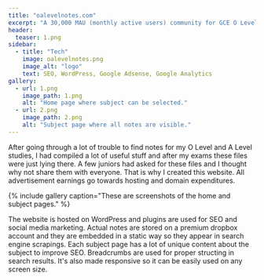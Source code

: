 ```yaml
---
title: "oalevelnotes.com"
excerpt: "A 30,000 MAU (monthly active users) community for GCE O Level and A Level High School students"
header:
  teaser: 1.png
sidebar:
  - title: "Tech"
    image: oalevelnotes.png
    image_alt: "logo"
    text: SEO, WordPress, Google Adsense, Google Analytics
gallery:
  - url: 1.png
    image_path: 1.png
    alt: "Home page where subject can be selected."
  - url: 2.png
    image_path: 2.png
    alt: "Subject page where all notes are visible."
---
```


After going through a lot of trouble to find notes for my O Level and A Level studies, I had compiled a lot of useful stuff and after my exams these files were just lying there. A few juniors had asked for these files and I thought why not share them with everyone. That is why I created this website. All advertisement earnings go towards hosting and domain expenditures.

{% include gallery caption="These are screenshots of the home and subject pages." %}

The website is hosted on WordPress and plugins are used for SEO and social media marketing. Actual notes are stored on a premium dropbox account and they are embedded in a static way so they appear in search engine scrapings. Each subject page has a lot of unique content about the subject to improve SEO. Breadcrumbs are used for proper structing in search results. It's also made responsive so it can be easily used on any screen size.
